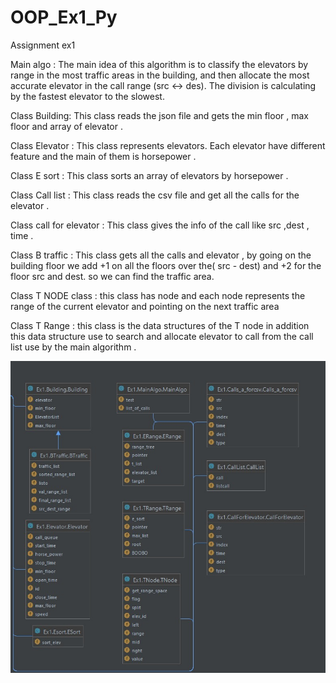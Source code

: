 # OOP_Ex1_Py
Assignment ex1

Main algo :
The main idea of this algorithm is to classify the elevators by range in the most traffic areas in the building,
and then allocate the most accurate elevator in the call range (src <-> des). 
The division is calculating by the fastest elevator to the slowest.

Class Building:
This class reads the json file and gets the min floor , max floor and array of elevator .

Class  Elevator :
This class  represents elevators. Each elevator have different feature and the main of them is horsepower .

Class  E sort :
This class sorts an array of elevators by horsepower .

Class  Call list :
This class reads the csv file and get all the calls for the elevator .

Class  call for elevator :
This class gives the info of the call like src ,dest  , time  .

Class  B traffic :
This class  gets all the calls and elevator , by going on the building floor we add +1 on all the floors over the( src - dest) and +2 for the floor src and dest.
so we can find the traffic area.

Class  T NODE class :
this class has node and each node represents the range of the current elevator and pointing on the next traffic area 

Class  T Range  : 
this class is the data structures of the T node in addition this data structure use to  search and allocate elevator 
to call from the call list use by the main algorithm .



![img.png](img.png)
